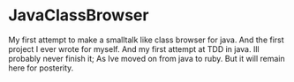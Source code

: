 # JavaClassBrowser
My first attempt to make a smalltalk like class browser for java. And the first project I ever wrote for myself. And my first attempt at TDD in java. Ill probably never finish it; As Ive moved on from java to ruby. But it will remain here for posterity.
